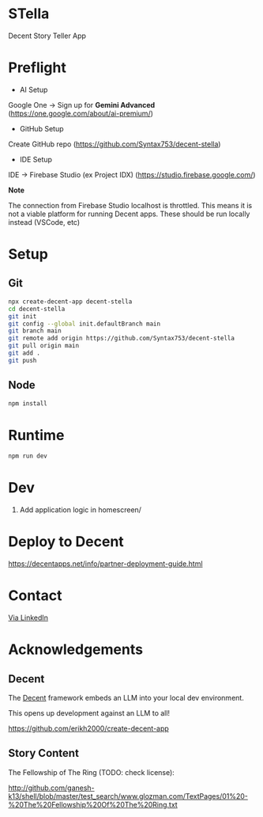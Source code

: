 # STella
Decent Story Teller App

# Preflight
* AI Setup

Google One -> Sign up for **Gemini Advanced** (https://one.google.com/about/ai-premium/)

* GitHub Setup

Create GitHub repo (https://github.com/Syntax753/decent-stella)

* IDE Setup

IDE -> Firebase Studio (ex Project IDX) (https://studio.firebase.google.com/)

**Note**

The connection from Firebase Studio localhost is throttled. This means it is not a viable platform for running Decent apps. These should be run locally instead (VSCode, etc)

# Setup

## Git

```bash
npx create-decent-app decent-stella
cd decent-stella
git init
git config --global init.defaultBranch main
git branch main
git remote add origin https://github.com/Syntax753/decent-stella
git pull origin main
git add .
git push
```

## Node

```bash
npm install
```

# Runtime

```bash
npm run dev
```

# Dev

1. Add application logic in homescreen/

# Deploy to Decent

https://decentapps.net/info/partner-deployment-guide.html

# Contact

[Via LinkedIn](https://www.linkedin.com/in/peterturnerlondon/)

# Acknowledgements

## Decent

The [Decent](https://decentapps.net/) framework embeds an LLM into your local dev environment.

This opens up development against an LLM to all!

https://github.com/erikh2000/create-decent-app


## Story Content

The Fellowship of The Ring (TODO: check license):

http://github.com/ganesh-k13/shell/blob/master/test_search/www.glozman.com/TextPages/01%20-%20The%20Fellowship%20Of%20The%20Ring.txt

